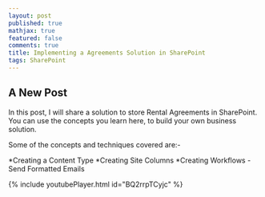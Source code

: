 ```yaml
---
layout: post
published: true
mathjax: true
featured: false
comments: true
title: Implementing a Agreements Solution in SharePoint
tags: SharePoint
---
```

## A New Post

In this post, I will share a solution to store Rental Agreements in SharePoint. You can use the concepts you learn here, to build your own business solution.

Some of the concepts and techniques covered are:-

*Creating a Content Type
*Creating Site Columns
*Creating Workflows
   -Send Formatted Emails

{% include youtubePlayer.html id="BQ2rrpTCyjc" %}

